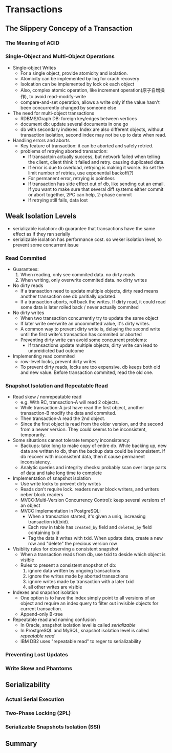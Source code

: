 # Transactions

## The Slippery Concepy of a Transaction

### The Meaning of ACID

### Single-Object and Multi-Object Operations

* Single-object Writes
  * For a single object, provide atomicity and isolation.
  * Atomicity can be implemented by log for crach recovery
  * Isolcation can be implemented by lock ok each object
  * Also, complex atomic operation, like increment operation(原子自增操作), to avoid read-modify-write
  * compare-and-set operation, allows a write only if the value hasn't been concurrently changed by someone else
* The need for multi-object transactions
  * RDBMS/Graph DB: foreign key/edges between vertices
  * document db: update several documents in one go
  * db with secondary indexes. Index are also different objects, without transaction isolation, second index may not be up to date when read.
* Handling errors and aborts   
  * Key feature of transaction: it can be aborted and safely retried.
  * problems of retrying aborted transaction:
    * If transactoin actually success, but network failed when telling the client, client think it failed and retry. causing duplicated data.
    * If error is due to overload, retrying is making it worse. So set the limit number of retries, use exponential backoff(?)
    * For permanent error, retrying is pointless
    * If transaction has side effect out of db, like sending out an email. If you want to make sure that several diff systems either commit or abort together, 2PC can help, 2-phase commit
    * If retrying still fails, data lost 

## Weak Isolation Levels

* serializable isolation: db guarantee that transactions have the same effect as if they ran serially
* serializable isolation has performance cost. so weker isolation level, to prevent some concurrent issue

### Read Commited

* Guarantees:
  1. When reading, only see commited data. no dirty reads
  2. When writing, only overwrite commited data. no dirty writes
* No dirty reads
  * If a transaction need to update multiple objects, dirty read means another transaction see db paritially updated.
  * If a transaction aborts, roll back the writes. If dirty read, it could read some data is later rolled back / never actually commited
* No dirty writes
  * When two transaction concurrently try to update the same object
  * If later write overwrite an uncommitted value, it's dirty writes. 
  * A common way to prevent dirty write is, delaying the second write until the first write's transaction has commited or aborted
  * Preventing dirty write can avoid some concurrent problems:
    * If transactions update multiple objects, dirty write can lead to unpreidicted bad outcome
* Implementing read commited
  * row-level locks, prevent dirty writes
  * To prevent dirty reads, locks are too expensive. db keeps both old and new value. Before transaction commited, read the old one.

### Snapshot Isolation and Repeatable Read

* Read skew / nonrepeatable read
  * e.g. With RC, transaction-A will read 2 objects.
  * While transaction-A just have read the first object, another transaction-B modify the data and commited.
  * Then transaction-A read the 2nd object. 
  * Since the first object is read from the older version, and the second from a newer version. They could seems to be inconsistent, temporarily.
* Some situations cannot tolerate tempory inconsistency:
  * Backups: take long to make copy of entire db. While backing up, new data are written to db, then the backup data could be inconsistent. If db recover with inconsistent data, then it cause permanent inconsistency. 
  * Analytic queries and integrity checks: probably scan over large parts of data and take long time to complete
* Implementation of snapshot isolation
  * Use write locks to prevent dirty writes
  * Reads don't require lock. readers never block writers, and writers neber block readers
  * MVCC(Multi-Version Concurrency Control): keep several versions of an object 
  * MVCC Implementation in PostgreSQL:
    * When a transaction started, it's given a uniq, increasing transaction id(txid).
    * Each row in table has `created_by` field and `deleted_by` field containing txid
    * Tag the data it writes with txid. When update data, create a new row and "delete" the precious version row
* Visiblity rules for observing a consistent snapshot
  * When a transaction reads from db, use txid to deside which object is visible
  * Rules to present a consistent snopshot of db:
    1. ignore data written by ongoing transactions
    2. ignore the writes made by aborted transactions
    3. ignore writes made by transaction with a later txid
    4. all other writes are visible
* Indexes and snapshot isolation
  * One option is to have the index simply point to all versions of an object and require an index query to filter out invisible objects for current transaction.
  * Append-only B-tree
* Repeatable read and naming confusion
  * In Oracle, snapshot isolation level is called *serializable*
  * In ProstgreSQL and MySQL, snapshot isolation level is called *repeatable read*
  * IBM DB2 uses "repeatable read" to reger to serializability

### Preventing Lost Updates

### Write Skew and Phantoms

## Serializability

### Actual Serial Execution

### Two-Phase Locking (2PL)

### Serializable Snapshots Isolation (SSI)

## Summary
